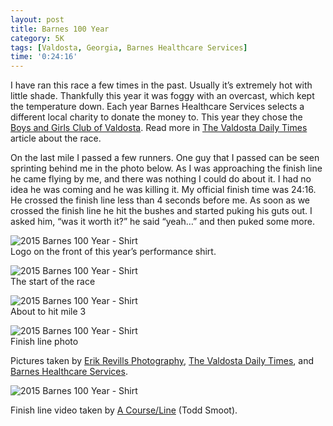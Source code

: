 ```yaml
---
layout: post
title: Barnes 100 Year
category: 5K
tags: [Valdosta, Georgia, Barnes Healthcare Services]
time: '0:24:16'
---
```

I have ran this race a few times in the past. Usually it’s extremely hot with little shade. Thankfully this year it was foggy with an overcast, which kept the temperature down. Each year Barnes Healthcare Services selects a different local charity to donate the money to. This year they chose the [Boys and Girls Club of Valdosta](http://www.bgcvaldosta.org/). Read more in [The Valdosta Daily Times](http://www.valdostadailytimes.com/sports/barnes-k-gives-back-to-the-local-community/article_5b1ae176-2db4-11e5-8c12-e3558abbd7e5.html) article about the race.

On the last mile I passed a few runners. One guy that I passed can be seen sprinting behind me in the photo below. As I was approaching the finish line he came flying by me, and there was nothing I could do about it. I had no idea he was coming and he was killing it. My official finish time was 24:16. He crossed the finish line less than 4 seconds before me. As soon as we crossed the finish line he hit the bushes and started puking his guts out. I asked him, “was it worth it?” he said “yeah…” and then puked some more.

![2015 Barnes 100 Year - Shirt]({{site.url}}/files/2015-07-21-barnes-100-year-shirt.jpg)<br>Logo on the front of this year’s performance shirt.

![2015 Barnes 100 Year - Shirt]({{site.url}}/files/2015-07-21-barnes-100-start.jpg)<br>The start of the race

![2015 Barnes 100 Year - Shirt]({{site.url}}/files/2015-07-21-barnes-100-year-racing.jpg)<br>About to hit mile 3

![2015 Barnes 100 Year - Shirt]({{site.url}}/files/2015-07-21-barnes-100-year-finish.jpg)<br>Finish line photo

Pictures taken by [Erik Revills Photography](http://erikrevillsphotography.pixieset.com/toddsmootbarnes100year5k/), [The Valdosta Daily Times](http://photos.valdostadailytimes.com/Sports/Seventh-annual-Barnes-5k/), and [Barnes Healthcare Services](https://www.flickr.com/photos/barneshc/sets/72157656147747822/).

![2015 Barnes 100 Year - Shirt]({{site.url}}/files/2015-07-21-barnes-100-year-runkeeper.png)

Finish line video taken by [A Course/Line](https://www.facebook.com/todd.smoot.79) (Todd Smoot).
